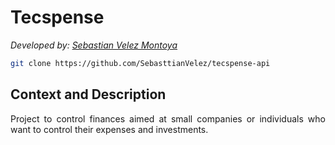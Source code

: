 # Tecspense

_Developed by: [Sebastian Velez Montoya](https://github.com/sebasttianvelez)_

```bash
git clone https://github.com/SebasttianVelez/tecspense-api
```

## Context and Description

<p style="text-align: justify">
Project to control finances aimed at small companies or individuals who want to control their expenses and investments.
</p>
